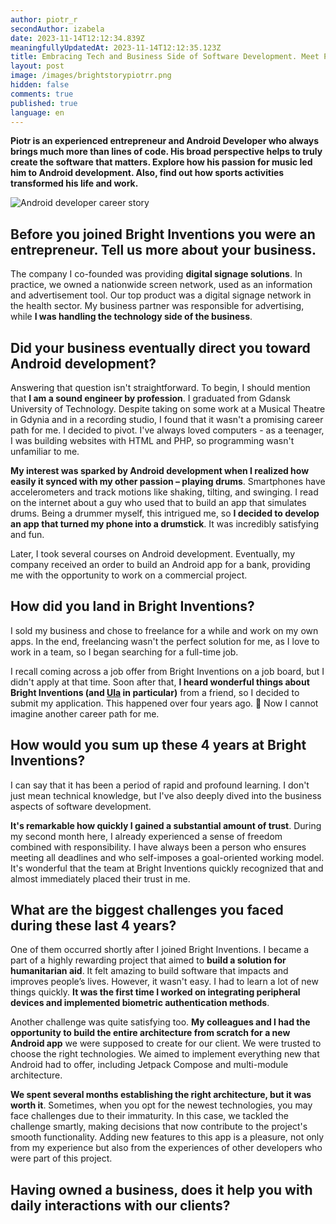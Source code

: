 ```yaml
---
author: piotr_r
secondAuthor: izabela
date: 2023-11-14T12:12:34.839Z
meaningfullyUpdatedAt: 2023-11-14T12:12:35.123Z
title: Embracing Tech and Business Side of Software Development. Meet Piotr
layout: post
image: /images/brightstorypiotrr.png
hidden: false
comments: true
published: true
language: en
---
```

**Piotr is an experienced entrepreneur and Android Developer who always brings much more than lines of code. His broad perspective helps to truly create the software that matters. Explore how his passion for music led him to Android development. Also, find out how sports activities transformed his life and work.**

<div class="image"><img src="/images/brightstorypiotrcollage.png" alt="Android developer career story" title="Android developer career story"  /> </div>

## Before you joined Bright Inventions you were an entrepreneur. Tell us more about your business.

The company I co-founded was providing **digital signage solutions**. In practice, we owned a nationwide screen network, used as an information and advertisement tool. Our top product was a digital signage network in the health sector. My business partner was responsible for advertising, while **I was handling the technology side of the business**.

## Did your business eventually direct you toward Android development?

Answering that question isn't straightforward. To begin, I should mention that **I am a sound engineer by profession**. I graduated from Gdansk University of Technology. Despite taking on some work at a Musical Theatre in Gdynia and in a recording studio, I found that it wasn't a promising career path for me. I decided to pivot. I've always loved computers - as a teenager, I was building websites with HTML and PHP, so programming wasn't unfamiliar to me.

**My interest was sparked by Android development when I realized how easily it synced with my other passion – playing drums**. Smartphones have accelerometers and track motions like shaking, tilting, and swinging. I read on the internet about a guy who used that to build an app that simulates drums. Being a drummer myself, this intrigued me, so **I decided to develop an app that turned my phone into a drumstick**. It was incredibly satisfying and fun.

Later, I took several courses on Android development. Eventually, my company received an order to build an Android app for a bank, providing me with the opportunity to work on a commercial project.

## How did you land in Bright Inventions?

I sold my business and chose to freelance for a while and work on my own apps. In the end, freelancing wasn't the perfect solution for me, as I love to work in a team, so I began searching for a full-time job. 

I recall coming across a job offer from Bright Inventions on a job board, but I didn't apply at that time. Soon after that, **I heard wonderful things about Bright Inventions (and [Ula](/about-us/ula/) in particular)** from a friend, so I decided to submit my application. This happened over four years ago. 🙂 Now I cannot imagine another career path for me.

## How would you sum up these 4 years at Bright Inventions?

I can say that it has been a period of rapid and profound learning. I don't just mean technical knowledge, but I've also deeply dived into the business aspects of software development. 

**It's remarkable how quickly I gained a substantial amount of trust**. During my second month here, I already experienced a sense of freedom combined with responsibility. I have always been a person who ensures meeting all deadlines and who self-imposes a goal-oriented working model. It's wonderful that the team at Bright Inventions quickly recognized that and almost immediately placed their trust in me.

## What are the biggest challenges you faced during these last 4 years?

One of them occurred shortly after I joined Bright Inventions. I became a part of a highly rewarding project that aimed to **build a solution for humanitarian aid**. It felt amazing to build software that impacts and improves people’s lives. However, it wasn't easy. I had to learn a lot of new things quickly. **It was the first time I worked on integrating peripheral devices and implemented biometric authentication methods**.

Another challenge was quite satisfying too. **My colleagues and I had the opportunity to build the entire architecture from scratch for a new Android app** we were supposed to create for our client. We were trusted to choose the right technologies. We aimed to implement everything new that Android had to offer, including Jetpack Compose and multi-module architecture.

**We spent several months establishing the right architecture, but it was worth it**. Sometimes, when you opt for the newest technologies, you may face challenges due to their immaturity. In this case, we tackled the challenge smartly, making decisions that now contribute to the project's smooth functionality. Adding new features to this app is a pleasure, not only from my experience but also from the experiences of other developers who were part of this project.

## Having owned a business, does it help you with daily interactions with our clients?